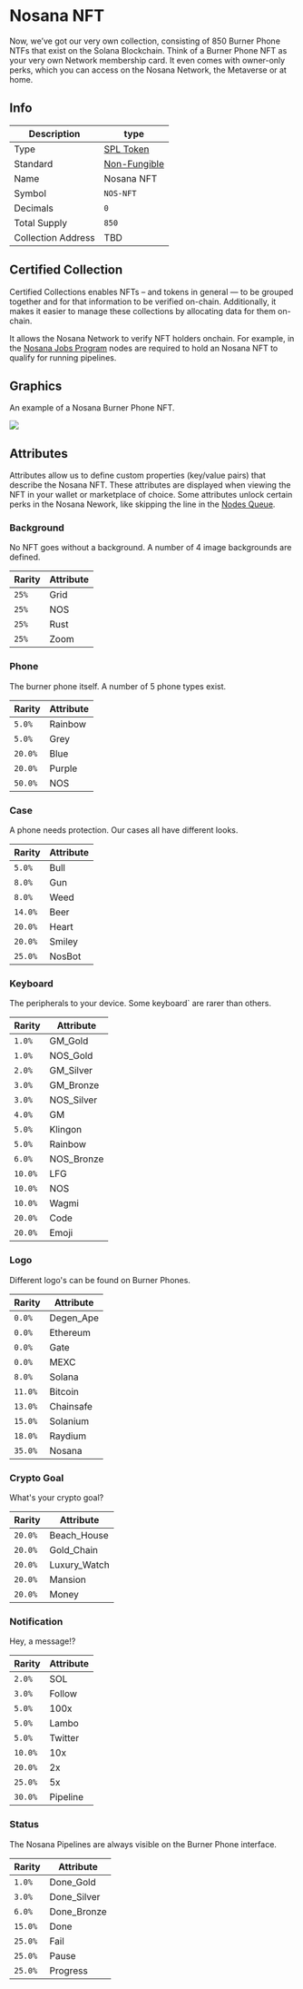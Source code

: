 # Nosana NFT

Now, we’ve got our very own collection, consisting of 850 Burner Phone NTFs that exist on the Solana Blockchain.
Think of a Burner Phone NFT as your very own Network membership card.
It even comes with owner-only perks, which you can access on the Nosana Network, the Metaverse or at home.

## Info

| Description        | type                                                                                                       |
|--------------------|------------------------------------------------------------------------------------------------------------|
| Type               | [SPL Token](https://spl.solana.com/token)                                                                  |
| Standard           | [Non-Fungible](https://docs.metaplex.com/programs/token-metadata/token-standard#the-non-fungible-standard) |
| Name               | Nosana NFT                                                                                                 |
| Symbol             | `NOS-NFT`                                                                                                  |
| Decimals           | `0`                                                                                                        |
| Total Supply       | `850`                                                                                                      |
| Collection Address | TBD                                                                                                        |

## Certified Collection

Certified Collections enables NFTs – and tokens in general — to be grouped together and for that information
to be verified on-chain.
Additionally, it makes it easier to manage these collections by allocating data for them on-chain.

It allows the Nosana Network to verify NFT holders onchain.
For example, in the [Nosana Jobs Program](programs/jobs) nodes are required to hold an Nosana NFT
to qualify for running pipelines.

## Graphics

An example of a Nosana Burner Phone NFT.

![](https://nosana.io/_nuxt/img/burner-phone.961bb5b.png)

## Attributes

Attributes allow us to define custom properties (key/value pairs) that describe the Nosana NFT.
These attributes are displayed when viewing the NFT in your wallet or marketplace of choice.
Some attributes unlock certain perks in the Nosana Nework,
like skipping the line in the [Nodes Queue](/programs/jobs#nodes-account).

### Background

No NFT goes without a background. A number of 4 image backgrounds are defined.

| Rarity | Attribute |
|--------|-----------|
| `25%`  | Grid      |
| `25%`  | NOS       |
| `25%`  | Rust      |
| `25%`  | Zoom      |

### Phone

The burner phone itself. A number of 5 phone types exist.

| Rarity  | Attribute |
|---------|-----------|
| `5.0%`  | Rainbow   |
| `5.0%`  | Grey      |
| `20.0%` | Blue      |
| `20.0%` | Purple    |
| `50.0%` | NOS       |

### Case

A phone needs protection. Our cases all have different looks.

| Rarity  | Attribute |
|---------|-----------|
| `5.0%`  | Bull      |
| `8.0%`  | Gun       |
| `8.0%`  | Weed      |
| `14.0%` | Beer      |
| `20.0%` | Heart     |
| `20.0%` | Smiley    |
| `25.0%` | NosBot    |

### Keyboard

The peripherals to your device. Some keyboard` are rarer than others.

| Rarity  | Attribute   |
|---------|-------------|
| `1.0%`  | GM_Gold     |
| `1.0%`  | NOS_Gold    |
| `2.0%`  | GM_Silver   |
| `3.0%`  | GM_Bronze   |
| `3.0%`  | NOS_Silver  |
| `4.0%`  | GM          |
| `5.0%`  | Klingon     |
| `5.0%`  | Rainbow     |
| `6.0%`  | NOS_Bronze  |
| `10.0%` | LFG         |
| `10.0%` | NOS         |
| `10.0%` | Wagmi       |
| `20.0%` | Code        |
| `20.0%` | Emoji       |

### Logo

Different logo's can be found on Burner Phones.

| Rarity  | Attribute  |
|---------|------------|
| `0.0%`  | Degen_Ape  |
| `0.0%`  | Ethereum   |
| `0.0%`  | Gate       |
| `0.0%`  | MEXC       |
| `8.0%`  | Solana     |
| `11.0%` | Bitcoin    |
| `13.0%` | Chainsafe  |
| `15.0%` | Solanium   |
| `18.0%` | Raydium    |
| `35.0%` | Nosana     |

### Crypto Goal

What's your crypto goal?

| Rarity   | Attribute    |
|----------|--------------|
| `20.0%`  | Beach_House  |
| `20.0%`  | Gold_Chain   |
| `20.0%`  | Luxury_Watch |
| `20.0%`  | Mansion      |
| `20.0%`  | Money        |

### Notification

Hey, a message!?

| Rarity  | Attribute |
|---------|-----------|
| `2.0%`  | SOL       |
| `3.0%`  | Follow    |
| `5.0%`  | 100x      |
| `5.0%`  | Lambo     |
| `5.0%`  | Twitter   |
| `10.0%` | 10x       |
| `20.0%` | 2x        |
| `25.0%` | 5x        |
| `30.0%` | Pipeline  |

### Status

The Nosana Pipelines are always visible on the Burner Phone interface.

| Rarity  | Attribute   |
|---------|-------------|
| `1.0%`  | Done_Gold   |
| `3.0%`  | Done_Silver |
| `6.0%`  | Done_Bronze |
| `15.0%` | Done        |
| `25.0%` | Fail        |
| `25.0%` | Pause       |
| `25.0%` | Progress    |
